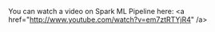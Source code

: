 
You can watch a video on Spark ML Pipeline here:
<a href="http://www.youtube.com/watch?v=em7ztRTYjR4" /a>
